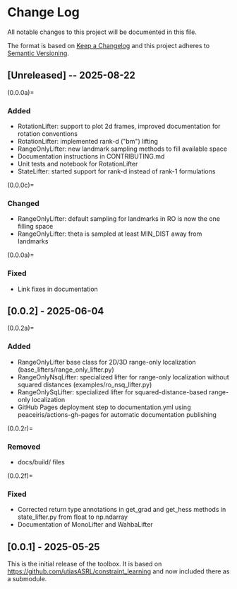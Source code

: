 # Change Log

All notable changes to this project will be documented in this file.
 
The format is based on [Keep a Changelog](http://keepachangelog.com/)
and this project adheres to [Semantic Versioning](http://semver.org/).

## [Unreleased] -- 2025-08-22

(0.0.0a)=
### Added
- RotationLifter: support to plot 2d frames, improved documentation for rotation conventions
- RotationLifter: implemented rank-d ("bm") lifting
- RangeOnlyLifter: new landmark sampling methods to fill available space
- Documentation instructions in CONTRIBUTING.md
- Unit tests and notebook for RotationLifter
- StateLifter: started support for rank-d instead of rank-1 formulations

(0.0.0c)=
### Changed
- RangeOnlyLifter: default sampling for landmarks in RO is now the one filling space
- RangeOnlyLifter: theta is sampled at least MIN_DIST away from landmarks

(0.0.0a)=
### Fixed
- Link fixes in documentation

## [0.0.2] - 2025-06-04

(0.0.2a)=
### Added

- RangeOnlyLifter base class for 2D/3D range-only localization (base_lifters/range_only_lifter.py)
- RangeOnlyNsqLifter: specialized lifter for range-only localization without squared distances (examples/ro_nsq_lifter.py)
- RangeOnlySqLifter: specialized lifter for squared-distance-based range-only localization
- GitHub Pages deployment step to documentation.yml using peaceiris/actions-gh-pages for automatic documentation publishing

(0.0.2r)=
### Removed

- docs/build/ files

(0.0.2f)=
### Fixed

- Corrected return type annotations in get_grad and get_hess methods in state_lifter.py from float to np.ndarray
- Documentation of MonoLifter and WahbaLifter

## [0.0.1] - 2025-05-25

This is the initial release of the toolbox. It is based on <https://github.com/utiasASRL/constraint_learning> and now included there as a submodule. 
